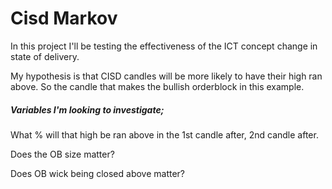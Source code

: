 # Cisd Markov

In this project I'll be testing the effectiveness of the ICT concept change in state of delivery.

My hypothesis is that CISD candles will be more likely to have their high ran above. So the candle that makes the bullish orderblock in this example.


##### Variables I'm looking to investigate;
What % will that high be ran above in the 1st candle after, 2nd candle after.

Does the OB size matter? 

Does OB wick being closed above matter?
